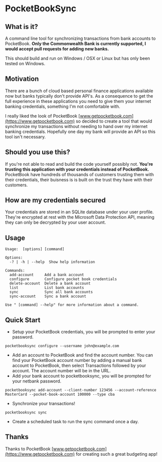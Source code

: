 PocketBookSync
==============

What is it?
-----------
A command line tool for synchronizing transactions from bank accounts to PocketBook. **Only the Commonwealth Bank is currently supported, I would accept pull requests for adding new banks.**

This should build and run on Windows / OSX or Linux but has only been tested on Windows.

Motivation
----------
There are a bunch of cloud based personal finance applications available now but banks typically don't provide API's. As a consequence to get the full experience in these applications you need to give them your internet banking credentials, something I'm not comfortable with.

I really liked the look of PocketBook [www.getpocketbook.com](https://www.getpocketbook.com) so decided to create a tool that would synchronize my transactions without needing to hand over my internet banking credentials. Hopefully one day my bank will provide an API so this tool isn't necessary.

Should you use this?
--------------------
If you're not able to read and build the code yourself possibly not. **You're trusting this application with your credentials instead of PocketBook.** PocketBook have hundreds of thousands of customers trusting them with their credentials, their buisness is is built on the trust they have with their customers.

How are my credentials secured
------------------------------
Your credentials are stored in an SQLite database under your user profile. They're encrypted at rest with the Microsoft Data Protection API, meaning they can only be decrypted by your user account.

Usage
-----
```
Usage:  [options] [command]

Options:
  -? | -h | --help  Show help information

Commands:
  add-account     Add a bank account
  configure       Configure pocket book credentials
  delete-account  Delete a bank account
  list            List bank accounts
  sync            Sync all bank accounts
  sync-account    Sync a bank account

Use " [command] --help" for more information about a command.
```

Quick Start
-----------
* Setup your PocketBook credentials, you will be prompted to enter your password.
```
pocketbooksync configure --username john@example.com
```
* Add an account to PocketBook and find the account number.
You can find your PocketBook account number by adding a manual bank account to PocketBook, then select Transactions followed by your account. The account number will be in the URL.
* Add your bank account to pocketbooksync, you will be prompted for your netbank password.
```
pocketbooksync add-account --client-number 123456 --account-reference MasterCard --pocket-book-account 100000 --type cba
```
* Synchronize your transactions!
```
pocketbooksync sync
```
* Create a scheduled task to run the sync command once a day.

Thanks
------
Thanks to PocketBook [www.getpocketbook.com](https://www.getpocketbook.com) for creating such a great budgeting app!
